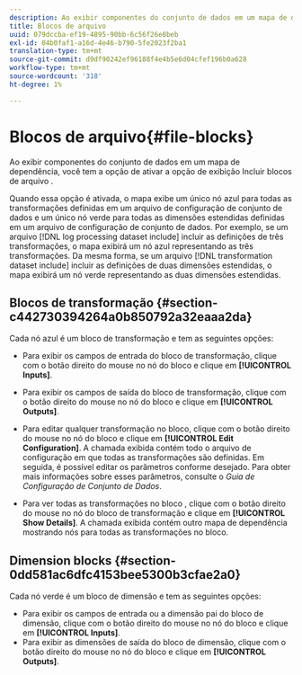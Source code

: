 ```yaml
---
description: Ao exibir componentes do conjunto de dados em um mapa de dependência, você tem a opção de ativar a opção de exibição Incluir blocos de arquivo .
title: Blocos de arquivo
uuid: 079dccba-ef19-4895-90bb-6c56f26e8beb
exl-id: 04b0faf1-a16d-4e46-b790-5fe2023f2ba1
translation-type: tm+mt
source-git-commit: d9df90242ef96188f4e4b5e6d04cfef196b0a628
workflow-type: tm+mt
source-wordcount: '318'
ht-degree: 1%

---
```


# Blocos de arquivo{#file-blocks}

Ao exibir componentes do conjunto de dados em um mapa de dependência, você tem a opção de ativar a opção de exibição Incluir blocos de arquivo .

Quando essa opção é ativada, o mapa exibe um único nó azul para todas as transformações definidas em um arquivo de configuração de conjunto de dados e um único nó verde para todas as dimensões estendidas definidas em um arquivo de configuração de conjunto de dados. Por exemplo, se um arquivo [!DNL log processing dataset include] incluir as definições de três transformações, o mapa exibirá um nó azul representando as três transformações. Da mesma forma, se um arquivo [!DNL transformation dataset include] incluir as definições de duas dimensões estendidas, o mapa exibirá um nó verde representando as duas dimensões estendidas.

## Blocos de transformação {#section-c442730394264a0b850792a32eaaa2da}

Cada nó azul é um bloco de transformação e tem as seguintes opções:

* Para exibir os campos de entrada do bloco de transformação, clique com o botão direito do mouse no nó do bloco e clique em **[!UICONTROL Inputs]**.
* Para exibir os campos de saída do bloco de transformação, clique com o botão direito do mouse no nó do bloco e clique em **[!UICONTROL Outputs]**.
* Para editar qualquer transformação no bloco, clique com o botão direito do mouse no nó do bloco e clique em **[!UICONTROL Edit Configuration]**. A chamada exibida contém todo o arquivo de configuração em que todas as transformações são definidas. Em seguida, é possível editar os parâmetros conforme desejado. Para obter mais informações sobre esses parâmetros, consulte o *Guia de Configuração de Conjunto de Dados*.

* Para ver todas as transformações no bloco , clique com o botão direito do mouse no nó do bloco de transformação e clique em **[!UICONTROL Show Details]**. A chamada exibida contém outro mapa de dependência mostrando nós para todas as transformações no bloco.

## Dimension blocks {#section-0dd581ac6dfc4153bee5300b3cfae2a0}

Cada nó verde é um bloco de dimensão e tem as seguintes opções:

* Para exibir os campos de entrada ou a dimensão pai do bloco de dimensão, clique com o botão direito do mouse no nó do bloco e clique em **[!UICONTROL Inputs]**.
* Para exibir as dimensões de saída do bloco de dimensão, clique com o botão direito do mouse no nó do bloco e clique em **[!UICONTROL Outputs]**.
